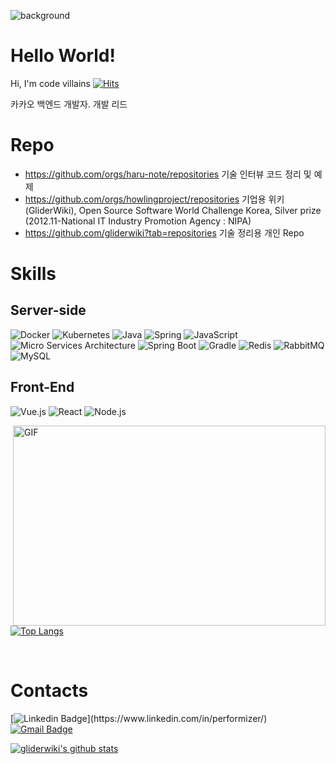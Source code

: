 ![background](http://4.bp.blogspot.com/-KKok0VRV-OY/Wwz5Vj2X0fI/AAAAAAAAtzQ/VGPMA4FnqiIYULqIKU3b64REYbpk8BJ1ACK4BGAYYCw/s1600/titles.png)

# Hello World! 
Hi, I'm code villains 
[![Hits](https://hits.seeyoufarm.com/api/count/incr/badge.svg?url=https%3A%2F%2Fgithub.com%2Fgliderwiki%2Fhit-counter&count_bg=%2379C83D&title_bg=%23555555&icon=&icon_color=%23E7E7E7&title=hits&edge_flat=false)](https://hits.seeyoufarm.com)

카카오 백엔드 개발자. 개발 리드 

# Repo
- https://github.com/orgs/haru-note/repositories 기술 인터뷰 코드 정리 및 예제 
- https://github.com/orgs/howlingproject/repositories 기업용 위키 (GliderWiki), Open Source Software World Challenge Korea, Silver prize (2012.11-National IT Industry Promotion Agency : NIPA)
- https://github.com/gliderwiki?tab=repositories 기술 정리용 개인 Repo

# Skills 

## Server-side
![Docker](https://img.shields.io/badge/Docker-2496ED?style=flat-square&logo=Docker&logoColor=white)
![Kubernetes](https://img.shields.io/badge/kubernetes-%23326ce5.svg?style=flat-square&logo=kubernetes&logoColor=white)
![Java](https://img.shields.io/badge/Java-007396.svg?&style=flat-square&logo=Java&logoColor=white)
![Spring](https://img.shields.io/badge/Spring-6DB33F.svg?&style=flat-square&logo=Spring&logoColor=white)
![JavaScript](https://img.shields.io/badge/JavaScript-F7DF1E.svg?&style=flat-square&logo=JavaScript&logoColor=white)
![Micro Services Architecture](https://img.shields.io/badge/-Micro%20Services%20Architecture-blue?&style=flat-square&logo=MSA&logoColor=#FF9900)
![Spring Boot](https://img.shields.io/badge/SpringBoot-6DB33F?style=flat-square&logo=SpringBoot&logoColor=white)
![Gradle](https://img.shields.io/badge/Gradle-02303A.svg?style=flat-square&logo=Gradle&logoColor=white)
![Redis](https://img.shields.io/badge/Redis-DC382D?style=flat-square&logo=Redis&logoColor=white)
![RabbitMQ](https://img.shields.io/badge/RabbitMQ-FF6600?style=flat-square&logo=RabbitMQ&logoColor=white)
![MySQL](https://img.shields.io/badge/MySQL-4479A1?style=flat-square&logo=MySQL&logoColor=white)
<br>

## Front-End
![Vue.js](https://img.shields.io/badge/Vue.js-4FC08D?style=flat-square&logo=Vue.js&logoColor=white)
![React](https://img.shields.io/badge/React-61DAFB?style=flat-square&logo=React&logoColor=white)
![Node.js](https://img.shields.io/badge/-Nodejs-43853d?style=flat-square&logo=Node.js&logoColor=white)


<img align="right" alt="GIF" src="https://github.com/abhisheknaiidu/abhisheknaiidu/blob/master/code.gif?raw=true" width="500" height="320" />
<br/><br/>


[![Top Langs](https://github-readme-stats.vercel.app/api/top-langs/?username=gliderwiki&layout=compact)](https://github.com/gliderwiki/github-readme-stats)


<br/>

# Contacts  
[![Linkedin Badge](https://img.shields.io/badge/-LinkedIn-blue?style=flat-square&logo=Linkedin&logoColor=white&link=(https://www.linkedin.com/in/performizer/)/)](https://www.linkedin.com/in/performizer/)
[![Gmail Badge](https://img.shields.io/badge/Gmail-d14836?style=flat-square&logo=Gmail&logoColor=white&link=mailto:villainscode@gmail.com)](mailto:villainscode@gmail.com)



<!--
**gliderwiki/gliderwiki** is a ✨ _special_ ✨ repository because its `README.md` (this file) appears on your GitHub profile.

Here are some ideas to get you started:	

- 🔭 I’m currently working on ...
- 🌱 I’m currently learning ...
- 👯 I’m looking to collaborate on ...
- 🤔 I’m looking for help with ...
- 💬 Ask me about ...
- 📫 How to reach me: ...
- 😄 Pronouns: ...
- ⚡ Fun fact: ...
-->

[![gliderwiki's github stats](https://github-readme-stats.vercel.app/api?username=gliderwiki)](https://github.com/gliderwiki/github-readme-stats)
